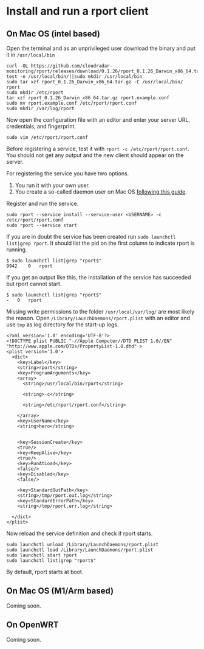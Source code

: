 # Install and run a rport client
## On Mac OS (intel based)
Open the terminal and as an unprivileged user download the binary and put it in `/usr/local/bin`
```
curl -OL https://github.com/cloudradar-monitoring/rport/releases/download/0.1.26/rport_0.1.26_Darwin_x86_64.tar.gz
test -e /usr/local/bin/||sudo mkdir /usr/local/bin
sudo tar xzf rport_0.1.26_Darwin_x86_64.tar.gz -C /usr/local/bin/ rport
sudo mkdir /etc/rport
tar xzf rport_0.1.26_Darwin_x86_64.tar.gz rport.example.conf
sudo mv rport.example.conf /etc/rport/rport.conf
sudo mkdir /var/log/rport
```

Now open the configuration file with an editor and enter your server URL, credentials, and fingerprint.
```
sudo vim /etc/rport/rport.conf
```

Before registering a service, test it with `rport -c /etc/rport/rport.conf`. You should not get any output and the new client should appear on the server.

For registering the service you have two options. 
1. You run it with your own user. 
2. You create a so-called daemon user on Mac OS [following this guide](https://gist.github.com/mwf/20cbb260ad2490d7faaa).

Register and run the service.
```
sudo rport --service install --service-user <USERNAME> -c /etc/rport/rport.conf
sudo rport --service start
```

If you are in doubt the service has been created run `sudo launchctl list|grep rport`. It should list the pid on the first column to indicate rport is running.
```
$ sudo launchctl list|grep "rport$"
9942	0	rport
```
If you get an output like this, the installation of the service has succeeded but rport cannot start.

```
$ sudo launchctl list|grep "rport$"
-	0	rport
```

Missing write permissions to the folder `/usr/local/var/log/` are most likely the reason.
Open `/Library/LaunchDaemons/rport.plist` with an editor and use `tmp` as log directory for the start-up logs.
```
<?xml version='1.0' encoding='UTF-8'?>
<!DOCTYPE plist PUBLIC "-//Apple Computer//DTD PLIST 1.0//EN"
"http://www.apple.com/DTDs/PropertyList-1.0.dtd" >
<plist version='1.0'>
  <dict>
    <key>Label</key>
    <string>rport</string>
    <key>ProgramArguments</key>
    <array>
      <string>/usr/local/bin/rport</string>

      <string>-c</string>

      <string>/etc/rport/rport.conf</string>

    </array>
    <key>UserName</key>
    <string>hero</string>


    <key>SessionCreate</key>
    <true/>
    <key>KeepAlive</key>
    <true/>
    <key>RunAtLoad</key>
    <false/>
    <key>Disabled</key>
    <false/>

    <key>StandardOutPath</key>
    <string>/tmp/rport.out.log</string>
    <key>StandardErrorPath</key>
    <string>/tmp/rport.err.log</string>

  </dict>
</plist>
```
Now reload the service definition and check if rport starts.
```
sudo launchctl unload /Library/LaunchDaemons/rport.plist
sudo launchctl load /Library/LaunchDaemons/rport.plist
sudo launchctl start rport
sudo launchctl list|grep "rport$"
```

By default, rport starts at boot.
## On Mac OS (M1/Arm based)
Coming soon.

## On OpenWRT
Coming soon.